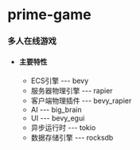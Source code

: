 # prime-game
### 多人在线游戏

- #### 主要特性
  - ECS引擎 --- bevy
  - 服务器物理引擎 --- rapier
  - 客户端物理插件 --- bevy_rapier
  - AI --- big_brain
  - UI --- bevy_egui
  - 异步运行时 --- tokio
  - 数据存储引擎 --- rocksdb
